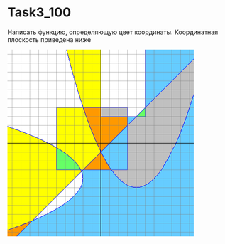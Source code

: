 # Task3_100
Написать функцию, определяющую цвет координаты. Координатная плоскость приведена ниже

![alt text](Task3_100.jpg)
